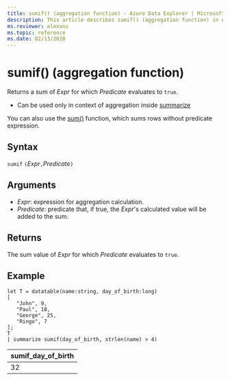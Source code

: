 ```yaml
---
title: sumif() (aggregation function) - Azure Data Explorer | Microsoft Docs
description: This article describes sumif() (aggregation function) in Azure Data Explorer.
ms.reviewer: alexans
ms.topic: reference
ms.date: 02/13/2020
---
```

# sumif() (aggregation function)

Returns a sum of *Expr* for which *Predicate* evaluates to `true`.

* Can be used only in context of aggregation inside [summarize](summarizeoperator.md)

You can also use the [sum()](sum-aggfunction.md) function, which sums rows without predicate expression.

## Syntax

`sumif` `(`*Expr*`,`*Predicate*`)`

## Arguments

* *Expr*: expression for aggregation calculation. 
* *Predicate*: predicate that, if true, the *Expr*'s calculated value will be added to the sum. 

## Returns

The sum value of *Expr* for which *Predicate* evaluates to `true`.

## Example

```kusto
let T = datatable(name:string, day_of_birth:long)
[
   "John", 9,
   "Paul", 18,
   "George", 25,
   "Ringo", 7
];
T
| summarize sumif(day_of_birth, strlen(name) > 4)
```

|sumif_day_of_birth|
|----|
|32|